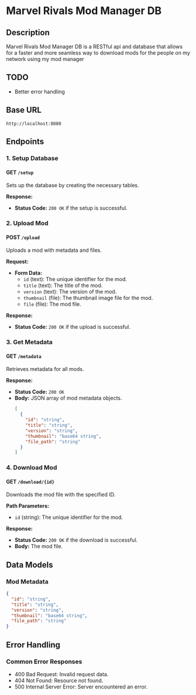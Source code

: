 # Marvel Rivals Mod Manager DB

## Description

Marvel Rivals Mod Manager DB is a RESTful api and database that allows for a faster and more seamless way to download mods for the people on my network using my mod manager

## TODO

- Better error handling

## Base URL

```
http://localhost:8080
```

## Endpoints

### 1. Setup Database

#### **GET** `/setup`

Sets up the database by creating the necessary tables.

**Response:**

- **Status Code:** `200 OK` if the setup is successful.

### 2. Upload Mod

#### **POST** `/upload`

Uploads a mod with metadata and files.

**Request:**

- **Form Data:**
    - `id` (text): The unique identifier for the mod.
    - `title` (text): The title of the mod.
    - `version` (text): The version of the mod.
    - `thumbnail` (file): The thumbnail image file for the mod.
    - `file` (file): The mod file.

**Response:**

- **Status Code:** `200 OK` if the upload is successful.

### 3. Get Metadata

#### **GET** `/metadata`

Retrieves metadata for all mods.

**Response:**

- **Status Code:** `200 OK`
- **Body:** JSON array of mod metadata objects.
  ```json
  [
    {
      "id": "string",
      "title": "string",
      "version": "string",
      "thumbnail": "base64 string",
      "file_path": "string"
    }
  ]
  ```

### 4. Download Mod

#### **GET** `/download/{id}`

Downloads the mod file with the specified ID.

**Path Parameters:**

- `id` (string): The unique identifier for the mod.

**Response:**

- **Status Code:** `200 OK` if the download is successful.
- **Body:** The mod file.

## Data Models

### Mod Metadata

```json
{
  "id": "string",
  "title": "string",
  "version": "string",
  "thumbnail": "base64 string",
  "file_path": "string"
}
```

## Error Handling

### Common Error Responses

- 400 Bad Request: Invalid request data.
- 404 Not Found: Resource not found.
- 500 Internal Server Error: Server encountered an error.

